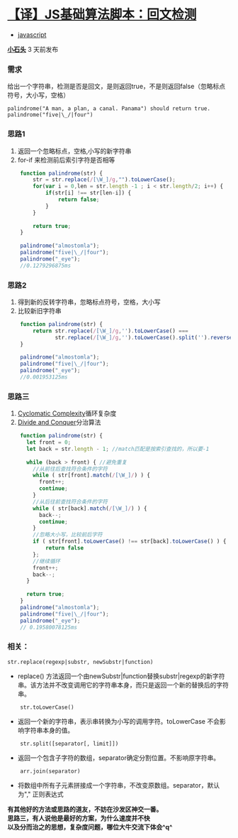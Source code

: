 # [【译】JS基础算法脚本：回文检测][0]
* [javascript][1]

[**小石头**][2] 3 天前发布 



### 需求

给出一个字符串，检测是否是回文，是则返回true，不是则返回false（忽略标点符号，大小写，空格）

    palindrome("A man, a plan, a canal. Panama") should return true.
    palindrome("five|\_/|four")
    

### 思路1

1. 返回一个忽略标点，空格,小写的新字符串
1. for-if 来检测前后索引字符是否相等

```js
    function palindrome(str) {
        str = str.replace(/[\W_]/g,"").toLowerCase();
        for(var i = 0,len = str.length -1 ; i < str.length/2; i++) {
            if(str[i] !== str[len-i]) {
                return false;
            }
        }
        
        return true;
    }
    
    palindrome("almostomla");
    palindrome("five|\_/|four");
    palindrome("_eye");
    //0.1279296875ms
```

### 思路2

1. 得到新的反转字符串，忽略标点符号，空格，大小写
1. 比较新旧字符串

```js
    function palindrome(str) {
        return str.replace(/[\W_]/g,'').toLowerCase() ===
               str.replace(/[\W_]/g,'').toLowerCase().split('').reverse().join('');
    }
    
    palindrome("almostomla");
    palindrome("five|\_/|four");
    palindrome("_eye");
    //0.001953125ms
```
### 思路三

1. [Cyclomatic Complexity][11]循环复杂度
1. [Divide and Conquer][12]分治算法

```js
    function palindrome(str) {
      let front = 0;
      let back = str.length - 1; //match匹配是按索引查找的，所以要-1
    
      while (back > front) { //避免重复
        //从前往后查找符合条件的字符
        while ( str[front].match(/[\W_]/) ) {
          front++;
          continue;
        }
        //从后往前查找符合条件的字符
        while ( str[back].match(/[\W_]/) ) {
          back--;
          continue;
        }
        //忽略大小写，比较前后字符
        if ( str[front].toLowerCase() !== str[back].toLowerCase() ) {
            return false
        };
        //继续循环
        front++;
        back--;
      }
      
      return true;
    }
    palindrome("almostomla");
    palindrome("five|\_/|four");
    palindrome("_eye");
    // 0.19580078125ms
```
### 相关：

    str.replace(regexp|substr, newSubstr|function)

* replace() 方法返回一个由newSubstr|function替换substr|regexp的新字符串。该方法并不改变调用它的字符串本身，而只是返回一个新的替换后的字符串。
```
    str.toLowerCase()
```
* 返回一个新的字符串，表示串转换为小写的调用字符。toLowerCase 不会影响字符串本身的值。
```
    str.split([separator[, limit]])
```
* 返回一个包含子字符的数组，separator确定分割位置。不影响原字符串。
```
    arr.join(separator)
```
* 将数组中所有子元素拼接成一个字符串，不改变原数组。separator，默认为","
正则表达式

**有其他好的方法或思路的道友，不妨在沙发区神交一番。**  
**思路三，有人说他是最好的方案，为什么速度并不快**  
**以及分而治之的思想，复杂度问题，哪位大牛交流下体会^q^**

[0]: /a/1190000010515014
[1]: /t/javascript/blogs
[2]: /u/xiaoshitou_5940c28613858

[11]: https://en.wikipedia.org/wiki/Cyclomatic_complexity
[12]: https://en.wikipedia.org/wiki/Divide_and_conquer_algorithm
